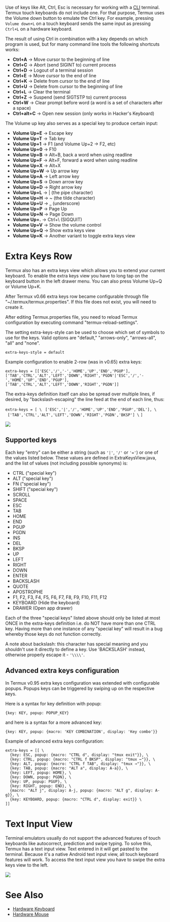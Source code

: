 Use of keys like Alt, Ctrl, Esc is necessary for working with a
[CLI](CLI) terminal. Termux touch keyboards do not include
one. For that purpose, Termux uses the Volume down button to emulate the
Ctrl key. For example, pressing `Volume down+L` on a touch keyboard
sends the same input as pressing `Ctrl+L` on a hardware keyboard.

The result of using Ctrl in combination with a key depends on which
program is used, but for many command line tools the following shortcuts
works:

- **Ctrl+A** → Move cursor to the beginning of line
- **Ctrl+C** → Abort (send SIGINT to) current process
- **Ctrl+D** → Logout of a terminal session
- **Ctrl+E** → Move cursor to the end of line
- **Ctrl+K** → Delete from cursor to the end of line
- **Ctrl+U** → Delete from cursor to the beginning of line
- **Ctrl+L** → Clear the terminal
- **Ctrl+Z** → Suspend (send SIGTSTP to) current process
- **Ctrl+W** → Clear prompt before word (a word is a set of characters
  after a space)
- **Ctrl+alt+C** → Open new session (only works in Hacker's Keyboard)

The Volume up key also serves as a special key to produce certain input:

- **Volume Up+E** → Escape key
- **Volume Up+T** → Tab key
- **Volume Up+1** → F1 (and Volume Up+2 → F2, etc)
- **Volume Up+0** → F10
- **Volume Up+B** → Alt+B, back a word when using readline
- **Volume Up+F** → Alt+F, forward a word when using readline
- **Volume Up+X** → Alt+X
- **Volume Up+W** → Up arrow key
- **Volume Up+A** → Left arrow key
- **Volume Up+S** → Down arrow key
- **Volume Up+D** → Right arrow key
- **Volume Up+L** → \| (the pipe character)
- **Volume Up+H** → \~ (the tilde character)
- **Volume Up+U** → _ (underscore)
- **Volume Up+P** → Page Up
- **Volume Up+N** → Page Down
- **Volume Up+.** → Ctrl+\\ (SIGQUIT)
- **Volume Up+V** → Show the volume control
- **Volume Up+Q** → Show extra keys view
- **Volume Up+K** → Another variant to toggle extra keys view

# Extra Keys Row

Termux also has an extra keys view which allows you to extend your
current keyboard. To enable the extra keys view you have to long tap on
the keyboard button in the left drawer menu. You can also press Volume
Up+Q or Volume Up+K.

After Termux v0.66 extra keys row became configurable through file
"\~/.termux/termux.properties". If this file does not exist, you will
need to create it.

After editing Termux.properties file, you need to reload Termux
configuration by executing command "termux-reload-settings".

The setting extra-keys-style can be used to choose which set of symbols
to use for the keys. Valid options are "default," "arrows-only",
"arrows-all", "all" and "none".

`extra-keys-style = default `

Example configuration to enable 2-row (was in v0.65) extra keys:

`extra-keys = [['ESC','/','-','HOME','UP','END','PGUP'],['TAB','CTRL','ALT','LEFT','DOWN','RIGHT','PGDN'|'ESC','/','-','HOME','UP','END','PGUP'],['TAB','CTRL','ALT','LEFT','DOWN','RIGHT','PGDN']]`

The extra-keys definition itself can also be spread over multiple lines,
if desired, by "backslash-escaping" the line feed at the end of each
line, thus:

`extra-keys = [ \`
` ['ESC','|','/','HOME','UP','END','PGUP','DEL'], \`
` ['TAB','CTRL','ALT','LEFT','DOWN','RIGHT','PGDN','BKSP'] \`
`]`

![](images/Extra_keys_view.png)

## Supported keys

Each key "entry" can be either a string (such as `'|'`, `'/'` or `'='`)
or one of the values listed below. These values are defined in
ExtraKeysView.java, and the list of values (not including possible
synonyms) is:

- CTRL ("special key")
- ALT ("special key")
- FN ("special key")
- SHIFT ("special key")
- SCROLL
- SPACE
- ESC
- TAB
- HOME
- END
- PGUP
- PGDN
- INS
- DEL
- BKSP
- UP
- LEFT
- RIGHT
- DOWN
- ENTER
- BACKSLASH
- QUOTE
- APOSTROPHE
- F1, F2, F3, F4, F5, F6, F7, F8, F9, F10, F11, F12
- KEYBOARD (Hide the keyboard)
- DRAWER (Open app drawer)

Each of the three "special keys" listed above should only be listed at
most ONCE in the extra-keys definition i.e. do NOT have more than one
CTRL key. Having more than one instance of any "special key" will result
in a bug whereby those keys do not function correctly.

A note about backslash: this character has special meaning and you
shouldn't use it directly to define a key. Use 'BACKSLASH' instead,
otherwise properly escape it - `'\\\\'`.

## Advanced extra keys configuration

In Termux v0.95 extra keys configuration was extended with configurable
popups. Popups keys can be triggered by swiping up on the respective
keys.

Here is a syntax for key definition with popup:

`{key: KEY, popup: POPUP_KEY}`

and here is a syntax for a more advanced key:

`{key: KEY, popup: {macro: 'KEY COMBINATION', display: 'Key combo'}}`

Example of advanced extra keys configuration:

    extra-keys = [[ \
      {key: ESC, popup: {macro: "CTRL d", display: "tmux exit"}}, \
      {key: CTRL, popup: {macro: "CTRL f BKSP", display: "tmux ←"}}, \
      {key: ALT, popup: {macro: "CTRL f TAB", display: "tmux →"}}, \
      {key: TAB, popup: {macro: "ALT a", display: A-a}}, \
      {key: LEFT, popup: HOME}, \
      {key: DOWN, popup: PGDN}, \
      {key: UP, popup: PGUP}, \
      {key: RIGHT, popup: END}, \
      {macro: "ALT j", display: A-j, popup: {macro: "ALT g", display: A-g}}, \
      {key: KEYBOARD, popup: {macro: "CTRL d", display: exit}} \
    ]]

# Text Input View

Terminal emulators usually do not support the advanced features of touch
keyboards like autocorrect, prediction and swipe typing. To solve this,
Termux has a text input view. Text entered in it will get pasted to the
terminal. Because it's a native Android text input view, all touch
keyboard features will work. To access the text input view you have to
swipe the extra keys view to the left.

![](images/Text_input_view.png)

# See Also

- [Hardware Keyboard](Hardware_Keyboard)
- [Hardware Mouse](Hardware_Mouse)